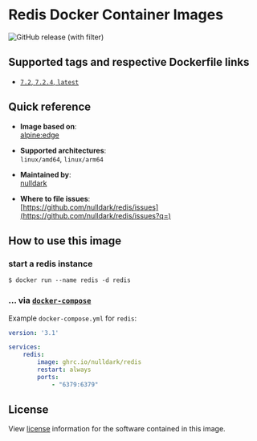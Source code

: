 # Redis Docker Container Images

![GitHub release (with filter)](https://img.shields.io/github/v/release/nulldark/redis)

## Supported tags and respective Dockerfile links
- [`7.2`, `7.2.4`, `latest`](https://github.com/nulldark/php/blob/master/Dockerfile)

## Quick reference
- **Image based on**:   
  [alpine:edge](https://hub.docker.com/_/alpine)

- **Supported architectures**:    
  `linux/amd64`, `linux/arm64`

- **Maintained by**:  
  [nulldark](https://github.com/nulldark)

- **Where to file issues**:    
  [https://github.com/nulldark/redis/issues](https://github.com/nulldark/redis/issues?q=)

## How to use this image

### start a redis instance

```console
$ docker run --name redis -d redis
```

### ... via [`docker-compose`](https://github.com/docker/compose)
Example `docker-compose.yml` for `redis`:

```yaml
version: '3.1'

services:
    redis:
        image: ghrc.io/nulldark/redis
        restart: always
        ports:
            - "6379:6379"
```

## License

View [license](https://redis.io/docs/about/license/) information for the software contained in this image.
